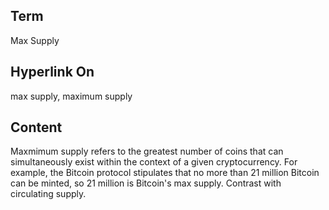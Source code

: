 ## Term
  
Max Supply

## Hyperlink On

max supply, maximum supply

## Content

Maxmimum supply refers to the greatest number of coins that can simultaneously exist within the context of a given cryptocurrency. For example, the Bitcoin protocol stipulates that no more than 21 million Bitcoin can be minted, so 21 million is Bitcoin's max supply. Contrast with circulating supply.